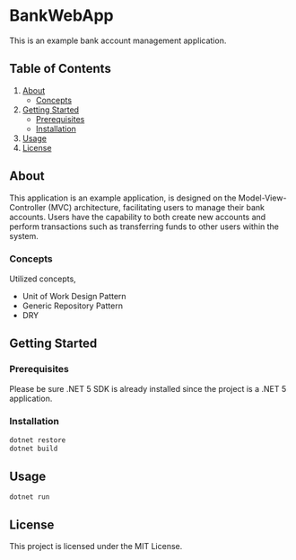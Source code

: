 # BankWebApp
This is an example bank account management application.

## Table of Contents

1. [About](#about)
    - [Concepts](#concepts)
2. [Getting Started](#getting-started)
    - [Prerequisites](#prerequisites)
    - [Installation](#installation)
3. [Usage](#usage)
4. [License](#license)


## About

This application is an example application, is designed on the Model-View-Controller (MVC) architecture, facilitating users to manage their bank accounts. Users have the capability to both create new accounts and perform transactions such as transferring funds to other users within the system.

### Concepts
Utilized concepts,
- Unit of Work Design Pattern
- Generic Repository Pattern
- DRY

## Getting Started


### Prerequisites

Please be sure .NET 5 SDK is already installed since the project is a .NET 5 application. 

### Installation

```bash
dotnet restore
dotnet build
```


## Usage

```
dotnet run
```

## License

This project is licensed under the MIT License.





